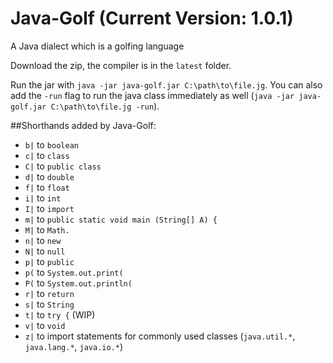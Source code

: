 # Java-Golf (Current Version: 1.0.1)
A Java dialect which is a golfing language

Download the zip, the compiler is in the `latest` folder.

Run the jar with `java -jar java-golf.jar C:\path\to\file.jg`. You can also add the `-run` flag to run the java class immediately as well (`java -jar java-golf.jar C:\path\to\file.jg -run`).

##Shorthands added by Java-Golf:
 - `b|` to `boolean `
 - `c|` to `class `
 - `C|` to `public class `
 - `d|` to `double `
 - `f|` to `float `
 - `i|` to `int `
 - `I|` to `import `
 - `m|` to `public static void main (String[] A) {`
 - `M|` to `Math.`
 - `n|` to `new `
 - `N|` to `null `
 - `p|` to `public `
 - `p(` to `System.out.print(`
 - `P(` to `System.out.println(`
 - `r|` to `return `
 - `s|` to `String `
 - `t|` to `try {` (WIP)
 - `v|` to `void `
 - `z|` to import statements for commonly used classes (`java.util.*`, `java.lang.*`, `java.io.*`)
